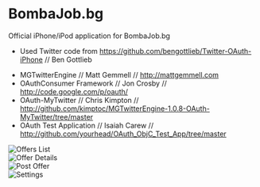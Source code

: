 # BombaJob.bg

Official iPhone/iPod application for BombaJob.bg

* Used Twitter code from https://github.com/bengottlieb/Twitter-OAuth-iPhone // Ben Gottlieb
 - MGTwitterEngine // Matt Gemmell // http://mattgemmell.com
 - OAuthConsumer Framework // Jon Crosby // http://code.google.com/p/oauth/
 - OAuth-MyTwitter // Chris Kimpton // http://github.com/kimptoc/MGTwitterEngine-1.0.8-OAuth-MyTwitter/tree/master
 - OAuth Test Application // Isaiah Carew // http://github.com/yourhead/OAuth_ObjC_Test_App/tree/master
 
![Offers List](http://bombajob.bg/desc/toffers-list.jpg "Offers")<br>
![Offer Details](http://bombajob.bg/desc/toffer-details.jpg "Offer Details")<br>
![Post Offer](http://bombajob.bg/desc/tpost-offer.jpg "Post Offer")<br>
![Settings](http://bombajob.bg/desc/tsettings.jpg "Settings")<br>
 